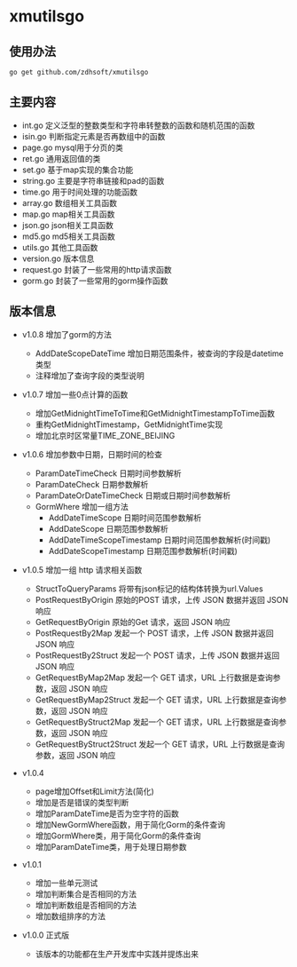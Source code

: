 # xmutilsgo

## 使用办法

```bash
go get github.com/zdhsoft/xmutilsgo
```

## 主要内容

- int.go 定义泛型的整数类型和字符串转整数的函数和随机范围的函数
- isin.go 判断指定元素是否再数组中的函数
- page.go mysql用于分页的类
- ret.go 通用返回值的类
- set.go 基于map实现的集合功能
- string.go 主要是字符串链接和pad的函数
- time.go 用于时间处理的功能函数
- array.go 数组相关工具函数
- map.go map相关工具函数
- json.go json相关工具函数
- md5.go md5相关工具函数
- utils.go 其他工具函数
- version.go 版本信息
- request.go 封装了一些常用的http请求函数
- gorm.go 封装了一些常用的gorm操作函数

## 版本信息

- v1.0.8 增加了gorm的方法
  - AddDateScopeDateTime 增加日期范围条件，被查询的字段是datetime类型
  - 注释增加了查询字段的类型说明

- v1.0.7 增加一些0点计算的函数
  - 增加GetMidnightTimeToTime和GetMidnightTimestampToTime函数
  - 重构GetMidnightTimestamp，GetMidnightTime实现
  - 增加北京时区常量TIME_ZONE_BEIJING

- v1.0.6 增加参数中日期，日期时间的检查
  - ParamDateTimeCheck 日期时间参数解析
  - ParamDateCheck 日期参数解析
  - ParamDateOrDateTimeCheck 日期或日期时间参数解析
  - GormWhere 增加一组方法
    - AddDateTimeScope 日期时间范围参数解析
    - AddDateScope 日期范围参数解析
    - AddDateTimeScopeTimestamp 日期时间范围参数解析(时间戳)
    - AddDateScopeTimestamp 日期范围参数解析(时间戳)

- v1.0.5 增加一组 http 请求相关函数
  - StructToQueryParams 将带有json标记的结构体转换为url.Values
  - PostRequestByOrigin 原始的POST 请求，上传 JSON 数据并返回 JSON 响应
  - GetRequestByOrigin 原始的Get 请求，返回 JSON 响应
  - PostRequestBy2Map 发起一个 POST 请求，上传 JSON 数据并返回 JSON 响应
  - PostRequestBy2Struct 发起一个 POST 请求，上传 JSON 数据并返回 JSON 响应
  - GetRequestByMap2Map 发起一个 GET 请求，URL 上行数据是查询参数，返回 JSON 响应
  - GetRequestByMap2Struct 发起一个 GET 请求，URL 上行数据是查询参数，返回 JSON 响应
  - GetRequestByStruct2Map 发起一个 GET 请求，URL 上行数据是查询参数，返回 JSON 响应
  - GetRequestByStruct2Struct 发起一个 GET 请求，URL 上行数据是查询参数，返回 JSON 响应

- v1.0.4
  - page增加Offset和Limit方法(简化)
  - 增加是否是错误的类型判断
  - 增加ParamDateTime是否为空字符的函数
  - 增加NewGormWhere函数，用于简化Gorm的条件查询
  - 增加GormWhere类，用于简化Gorm的条件查询
  - 增加ParamDateTime类，用于处理日期参数
- v1.0.1
  - 增加一些单元测试
  - 增加判断集合是否相同的方法
  - 增加判断数组是否相同的方法
  - 增加数组排序的方法

- v1.0.0 正式版
  - 该版本的功能都在生产开发库中实践并提炼出来
